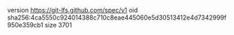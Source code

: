 version https://git-lfs.github.com/spec/v1
oid sha256:4ca5550c924014388c710c8eae445060e5d30513412e4d7342999f950e359cb1
size 3701

